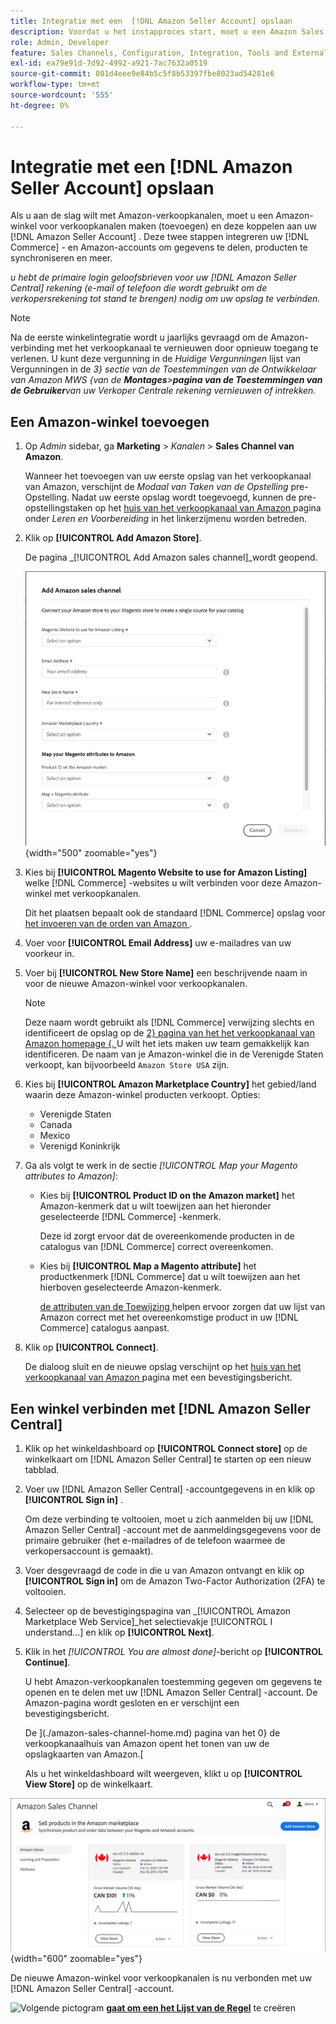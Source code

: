 ```yaml
---
title: Integratie met een  [!DNL Amazon Seller Account] opslaan
description: Voordat u het instapproces start, moet u een Amazon Sales Channel Store maken (toevoegen) en deze koppelen aan uw Amazon-verkopersaccount.
role: Admin, Developer
feature: Sales Channels, Configuration, Integration, Tools and External Services
exl-id: ea79e91d-7d92-4992-a921-7ac7632a0519
source-git-commit: 801d4eee9e84b5c5f8b53397fbe8023ad54281e6
workflow-type: tm+mt
source-wordcount: '555'
ht-degree: 0%

---
```


# Integratie met een [!DNL Amazon Seller Account] opslaan

Als u aan de slag wilt met Amazon-verkoopkanalen, moet u een Amazon-winkel voor verkoopkanalen maken (toevoegen) en deze koppelen aan uw [!DNL Amazon Seller Account] . Deze twee stappen integreren uw [!DNL Commerce] - en Amazon-accounts om gegevens te delen, producten te synchroniseren en meer.

_u hebt de primaire login geloofsbrieven voor uw [!DNL Amazon Seller Central] rekening (e-mail of telefoon die wordt gebruikt om de verkopersrekening tot stand te brengen) nodig om uw opslag te verbinden._

>[!NOTE]
>
>Na de eerste winkelintegratie wordt u jaarlijks gevraagd om de Amazon-verbinding met het verkoopkanaal te vernieuwen door opnieuw toegang te verlenen. U kunt deze vergunning in de _Huidige Vergunningen_ lijst van Vergunningen in de _3} sectie van de Toestemmingen van de Ontwikkelaar van Amazon MWS {van de **Montages**>**pagina van de Toestemmingen van de Gebruiker**van uw Verkoper Centrale rekening vernieuwen of intrekken._

## Een Amazon-winkel toevoegen

1. Op _Admin_ sidebar, ga **Marketing** > _Kanalen_ > **Sales Channel van Amazon**.

   Wanneer het toevoegen van uw eerste opslag van het verkoopkanaal van Amazon, verschijnt de _Modaal van Taken van de Opstelling_ pre-Opstelling. Nadat uw eerste opslag wordt toegevoegd, kunnen de pre-opstellingstaken op het [ huis van het verkoopkanaal van Amazon ](./amazon-sales-channel-home.md) pagina onder _Leren en Voorbereiding_ in het linkerzijmenu worden betreden.

1. Klik op **[!UICONTROL Add Amazon Store]**.

   De pagina _[!UICONTROL Add Amazon sales channel]_wordt geopend.

   ![ voeg de opslag van het verkoopkanaal van Amazon toe ](assets/amazon-store-integration.png){width="500" zoomable="yes"}

1. Kies bij **[!UICONTROL Magento Website to use for Amazon Listing]** welke [!DNL Commerce] -websites u wilt verbinden voor deze Amazon-winkel met verkoopkanalen.

   Dit het plaatsen bepaalt ook de standaard [!DNL Commerce] opslag voor [ het invoeren van de orden van Amazon ](./order-settings.md).

1. Voer voor **[!UICONTROL Email Address]** uw e-mailadres van uw voorkeur in.

1. Voer bij **[!UICONTROL New Store Name]** een beschrijvende naam in voor de nieuwe Amazon-winkel voor verkoopkanalen.

   >[!NOTE]
   >
   >Deze naam wordt gebruikt als [!DNL Commerce] verwijzing slechts en identificeert de opslag op de [ 2} pagina van het het verkoopkanaal van Amazon homepage {. ](./amazon-sales-channel-home.md) U wilt het iets maken uw team gemakkelijk kan identificeren. De naam van je Amazon-winkel die in de Verenigde Staten verkoopt, kan bijvoorbeeld `Amazon Store USA` zijn.

1. Kies bij **[!UICONTROL Amazon Marketplace Country]** het gebied/land waarin deze Amazon-winkel producten verkoopt. Opties:

   - Verenigde Staten
   - Canada
   - Mexico
   - Verenigd Koninkrijk

1. Ga als volgt te werk in de sectie _[!UICONTROL Map your Magento attributes to Amazon]_:

   - Kies bij **[!UICONTROL Product ID on the Amazon market]** het Amazon-kenmerk dat u wilt toewijzen aan het hieronder geselecteerde [!DNL Commerce] -kenmerk.

     Deze id zorgt ervoor dat de overeenkomende producten in de catalogus van [!DNL Commerce] correct overeenkomen.

   - Kies bij **[!UICONTROL Map a Magento attribute]** het productkenmerk [!DNL Commerce] dat u wilt toewijzen aan het hierboven geselecteerde Amazon-kenmerk.

     [ de attributen van de Toewijzing ](./ob-creating-magento-attributes.md) helpen ervoor zorgen dat uw lijst van Amazon correct met het overeenkomstige product in uw [!DNL Commerce] catalogus aanpast.

1. Klik op **[!UICONTROL Connect]**.

   De dialoog sluit en de nieuwe opslag verschijnt op het [ huis van het verkoopkanaal van Amazon ](./amazon-sales-channel-home.md) pagina met een bevestigingsbericht.

## Een winkel verbinden met [!DNL Amazon Seller Central]

1. Klik op het winkeldashboard op **[!UICONTROL Connect store]** op de winkelkaart om [!DNL Amazon Seller Central] te starten op een nieuw tabblad.

1. Voer uw [!DNL Amazon Seller Central] -accountgegevens in en klik op **[!UICONTROL Sign in]** .

   Om deze verbinding te voltooien, moet u zich aanmelden bij uw [!DNL Amazon Seller Central] -account met de aanmeldingsgegevens voor de primaire gebruiker (het e-mailadres of de telefoon waarmee de verkopersaccount is gemaakt).

1. Voer desgevraagd de code in die u van Amazon ontvangt en klik op **[!UICONTROL Sign in]** om de Amazon Two-Factor Authorization (2FA) te voltooien.

1. Selecteer op de bevestigingspagina van _[!UICONTROL Amazon Marketplace Web Service]_het selectievakje [!UICONTROL I understand...] en klik op **[!UICONTROL Next]**.

1. Klik in het _[!UICONTROL You are almost done]_-bericht op **[!UICONTROL Continue]**.

   U hebt Amazon-verkoopkanalen toestemming gegeven om gegevens te openen en te delen met uw [!DNL Amazon Seller Central] -account. De Amazon-pagina wordt gesloten en er verschijnt een bevestigingsbericht.

   De ](./amazon-sales-channel-home.md) pagina van het 0} de verkoopkanaalhuis van Amazon opent het tonen van uw de opslagkaarten van Amazon.[

   Als u het winkeldashboard wilt weergeven, klikt u op **[!UICONTROL View Store]** op de winkelkaart.

![ het huis van het verkoopkanaal van Amazon met nieuwe opslagkaart ](assets/asc-dashboard-after-2fa.png){width="600" zoomable="yes"}

De nieuwe Amazon-winkel voor verkoopkanalen is nu verbonden met uw [!DNL Amazon Seller Central] -account.

![ Volgende pictogram ](assets/btn-next.png) [**gaat om een het Lijst van de Regel**](./ob-create-listing-rule.md) te creëren
